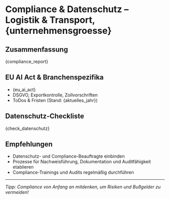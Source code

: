 # Compliance & Datenschutz – Logistik & Transport, {unternehmensgroesse}

## Zusammenfassung

{compliance_report}

## EU AI Act & Branchenspezifika

- {eu_ai_act}
- DSGVO, Exportkontrolle, Zollvorschriften
- ToDos & Fristen (Stand: {aktuelles_jahr})

## Datenschutz-Checkliste

{check_datenschutz}

## Empfehlungen

- Datenschutz- und Compliance-Beauftragte einbinden  
- Prozesse für Nachweisführung, Dokumentation und Auditfähigkeit etablieren  
- Compliance-Trainings und Audits regelmäßig durchführen

---

_Tipp: Compliance von Anfang an mitdenken, um Risiken und Bußgelder zu vermeiden!_
